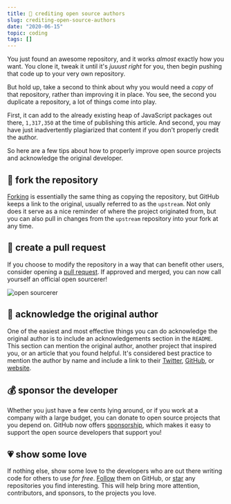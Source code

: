 ```yaml
---
title: 🤩 crediting open source authors
slug: crediting-open-source-authors
date: "2020-06-15"
topic: coding
tags: []
---
```


You just found an awesome repository, and it works _almost_ exactly how you want. You clone it, tweak it until it's _juuust right_ for you, then begin pushing that code up to your very own repository.

But hold up, take a second to think about why you would need a _copy_ of that repository, rather than improving it in place. You see, the second you duplicate a repository, a lot of things come into play.

First, it can add to the already existing heap of JavaScript packages out there, `1,317,350` at the time of publishing this article. And second, you may have just inadvertently plagiarized that content if you don't properly credit the author.

So here are a few tips about how to properly improve open source projects and acknowledge the original developer.

## 🍴 fork the repository

[Forking][fork] is essentially the same thing as copying the repository, but GitHub keeps a link to the original, usually referred to as the `upstream`. Not only does it serve as a nice reminder of where the project originated from, but you can also pull in changes from the `upstream` repository into your fork at any time.

## 🚥 create a pull request

If you choose to modify the repository in a way that can benefit other users, consider opening a [pull request][pr]. If approved and merged, you can now call yourself an official open sourcerer!

![open sourcerer][sourcerer]

## 🎉 acknowledge the original author

One of the easiest and most effective things you can do acknowledge the original author is to include an acknowledgements section in the `README`. This section can mention the original author, another project that inspired you, or an article that you found helpful. It's considered best practice to mention the author by name and include a link to their [Twitter][twitter], [GitHub][github], or [website][bg].

## 💰 sponsor the developer

Whether you just have a few cents lying around, or if you work at a company with a large budget, you can donate to open source projects that you depend on. GitHub now offers [sponsorship][sponsors], which makes it easy to support the open source developers that support you!

## 💗 show some love

If nothing else, show some love to the developers who are out there writing code for others to use _for free_. [Follow][follow] them on GitHub, or [star][star] any repositories you find interesting. This will help bring more attention, contributors, and sponsors, to the projects you love.

[fork]: https://help.github.com/en/github/collaborating-with-issues-and-pull-requests/about-forks
[pr]: https://help.github.com/en/github/collaborating-with-issues-and-pull-requests/about-pull-requests
[sourcerer]: https://res.cloudinary.com/bradgarropy/image/upload/f_auto,q_auto/bradgarropy.com/posts/open-sourcerer.png
[twitter]: https://twitter.com/bradgarropy
[github]: https://github.com/bradgarropy
[bg]: https://bradgarropy.com
[sponsors]: https://github.com/sponsors
[follow]: https://github.com/bradgarropy
[star]: https://github.com/bradgarropy?tab=repositories
